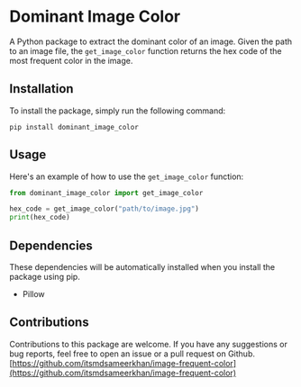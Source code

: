 # Dominant Image Color

A Python package to extract the dominant color of an image. Given the path to an image file, the `get_image_color` function returns the hex code of the most frequent color in the image.

## Installation

To install the package, simply run the following command:

```
pip install dominant_image_color
```

## Usage

Here's an example of how to use the `get_image_color` function:

```python
from dominant_image_color import get_image_color

hex_code = get_image_color("path/to/image.jpg")
print(hex_code)
```

## Dependencies

These dependencies will be automatically installed when you install the package using pip.

- Pillow

## Contributions

Contributions to this package are welcome. If you have any suggestions or bug reports, feel free to open an issue or a pull request on Github.
[https://github.com/itsmdsameerkhan/image-frequent-color](https://github.com/itsmdsameerkhan/image-frequent-color)
